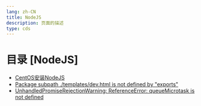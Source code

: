 ```yaml
---
lang: zh-CN   
title: NodeJS    
description: 页面的描述  
type: cds
---
```


# 目录 [NodeJS]

[dir.start]: <>

- [CentOS安装NodeJS](CentOS安装NodeJS.md)  
- [Package subpath ./templates/dev.html is not defined by "exports"](PackageSubpathTemplatesDevHtmlIsNotDefinedByExports.md)  
- [UnhandledPromiseRejectionWarning: ReferenceError: queueMicrotask is not defined](queueMicrotaskIsNotDefined.md)  

[dir.end]: <>

<AdsbyGoogle slot="7889564278" layout="in-article"/>

<Comment></Comment>
